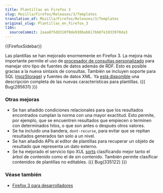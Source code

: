 ```yaml
---
title: Plantillas en Firefox 3
slug: Mozilla/Firefox/Releases/3/Templates
translation_of: Mozilla/Firefox/Releases/3/Templates
original_slug: Plantillas_en_Firefox_3
l10n:
  sourceCommit: 2aaa075dd310f0de930bab617bb6fe1033970da3
---
```


{{FirefoxSidebar}}

Las plantillas se han mejorado enormemente en Firefox 3. La mejora más importante permite el uso de [procesador de consultas personalizado](/es/How_to_implement_a_custom_XUL_query_processor_component) para manejar otro tipo de fuentes de datos además de RDF. Esto es posible gracias a la nueva sintaxis de consultas. También se incluyen soporte para SQL ([mozStorage](/es/docs/Storage)) y fuentes de datos XML. Ya [está disponible](https://wiki.mozilla.org/XUL:Template_Features_in_1.9) una descripción completa de las nuevas características para plantillas. ({{ Bug(285631) }})

### Otras mejoras

- Se han añadido condiciones relacionales para que los resultados encontrados cumplan la norma con una mayor exactitud. Esto permite, por ejemplo, que se encuentren resultados que empiecen o terminen con determinados hilos, o que son antes o después otros valores.
- Se ha incluido una bandera, `dont-recurse`, para evitar que se repitan resultados generados tan solo a un nivel.
- Se han añadido APIs al editor de plantillas para recuperar un objeto de resultado que representa un dato externo.
- Se ha mejorado el servicio tipo XUL [sorts](/es/XUL/Template_Guide/Sorting_Results) clasificando mejor tanto el árbol de contenido como el de sin contenido. También permite clasificar contenidos de plantillas no editables. ({{ Bug(335122) }})

### Véase también

- [Firefox 3 para desarrolladores](/es/docs/Mozilla/Firefox/Releases/3)
